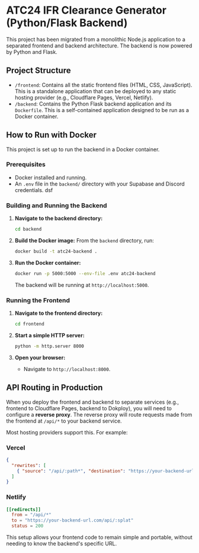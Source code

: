 # ATC24 IFR Clearance Generator (Python/Flask Backend)

This project has been migrated from a monolithic Node.js application to a separated frontend and backend architecture. The backend is now powered by Python and Flask.

## Project Structure

- `/frontend`: Contains all the static frontend files (HTML, CSS, JavaScript). This is a standalone application that can be deployed to any static hosting provider (e.g., Cloudflare Pages, Vercel, Netlify).
- `/backend`: Contains the Python Flask backend application and its `Dockerfile`. This is a self-contained application designed to be run as a Docker container.

## How to Run with Docker

This project is set up to run the backend in a Docker container.

### Prerequisites
- Docker installed and running.
- An `.env` file in the `backend/` directory with your Supabase and Discord credentials.
 dsf
### Building and Running the Backend

1.  **Navigate to the backend directory:**
    ```bash
    cd backend
    ```

2.  **Build the Docker image:**
    From the `backend` directory, run:
    ```bash
    docker build -t atc24-backend .
    ```

3.  **Run the Docker container:**
    ```bash
    docker run -p 5000:5000 --env-file .env atc24-backend
    ```
    The backend will be running at `http://localhost:5000`.

### Running the Frontend

1.  **Navigate to the frontend directory:**
    ```bash
    cd frontend
    ```

2.  **Start a simple HTTP server:**
    ```bash
    python -m http.server 8000
    ```

3.  **Open your browser:**
    -   Navigate to `http://localhost:8000`.

## API Routing in Production

When you deploy the frontend and backend to separate services (e.g., frontend to Cloudflare Pages, backend to Dokploy), you will need to configure a **reverse proxy**. The reverse proxy will route requests made from the frontend at `/api/*` to your backend service.

Most hosting providers support this. For example:

### Vercel
```json
{
  "rewrites": [
    { "source": "/api/:path*", "destination": "https://your-backend-url.com/api/:path*" }
  ]
}
```

### Netlify
```toml
[[redirects]]
  from = "/api/*"
  to = "https://your-backend-url.com/api/:splat"
  status = 200
```

This setup allows your frontend code to remain simple and portable, without needing to know the backend's specific URL.
